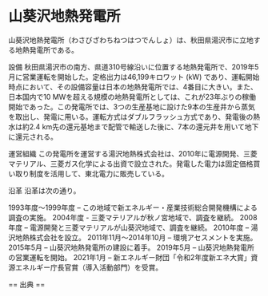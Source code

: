 # 山葵沢地熱発電所

山葵沢地熱発電所（わさびざわちねつはつでんしょ）は、秋田県湯沢市に立地する地熱発電所である。

設備
秋田県湯沢市の南方、県道310号線沿いに位置する地熱発電所で、2019年5月に営業運転を開始した。定格出力は46,199キロワット (kW) であり、運転開始時点において、その設備容量は日本の地熱発電所では、4番目に大きい。また、日本国内で10 MWを超える規模の地熱発電所としては、これが23年ぶりの稼働開始であった。この発電所では、3つの生産基地に設けた9本の生産井から蒸気を取出し、発電に用いる。運転方式はダブルフラッシュ方式であり、発電後の熱水は約2.4 km先の還元基地まで配管で輸送した後に、7本の還元井を用いて地下に還元される。

運営組織
この発電所を運営する湯沢地熱株式会社は、2010年に電源開発、三菱マテリアル、三菱ガス化学による出資で設立された。発電した電力は固定価格買い取り制度を活用して、東北電力に販売している。

沿革
沿革は次の通り。

1993年度～1999年度 – この地域で新エネルギー・産業技術総合開発機構による調査の実施。
2004年度 - 三菱マテリアルが秋ノ宮地域で、調査を継続。
2008年度 – 電源開発と三菱マテリアルが山葵沢地域で、調査を継続。
2010年度 – 湯沢地熱株式会社を設立。
2011年11月～2014年10月 – 環境アセスメントを実施。
2015年5月 – 山葵沢地熱発電所の建設に着手。
2019年5月 – 山葵沢地熱発電所の営業運転を開始。
2021年1月 – 新エネルギー財団「令和2年度新エネ大賞」資源エネルギー庁長官賞（導入活動部門）を受賞。


== 出典 ==